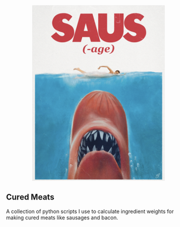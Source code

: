 <p align="center">
  <img src=".images/saus.png" alt="It's the poster to the movie, 'Jaws' but instead of a shark, it's a hotdog with sharp teeth and instead of saying, 'JAWS' at the bottom, it says 'SAUS' (as in sausage)" style="max-height: 480px;" />
</p>

## Cured Meats
A collection of python scripts I use to calculate ingredient weights for making cured meats like sausages and bacon.

